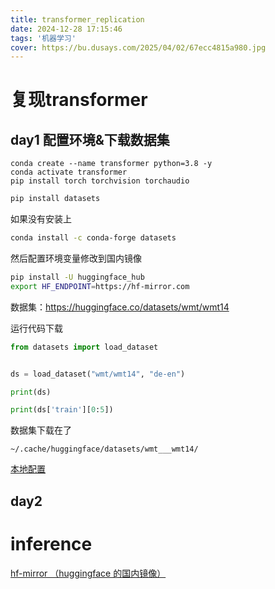 ```yaml
---
title: transformer_replication
date: 2024-12-28 17:15:46
tags: '机器学习'
cover: https://bu.dusays.com/2025/04/02/67ecc4815a980.jpg
---
```


# 复现transformer

## day1 配置环境&下载数据集

```shell
conda create --name transformer python=3.8 -y
conda activate transformer
pip install torch torchvision torchaudio
```

```sh
pip install datasets
```

如果没有安装上

```sh
conda install -c conda-forge datasets
```

然后配置环境变量修改到国内镜像
```sh
pip install -U huggingface_hub
export HF_ENDPOINT=https://hf-mirror.com
```

数据集：https://huggingface.co/datasets/wmt/wmt14

运行代码下载
```py
from datasets import load_dataset


ds = load_dataset("wmt/wmt14", "de-en")

print(ds)

print(ds['train'][0:5])
```

数据集下载在了
```
~/.cache/huggingface/datasets/wmt___wmt14/
```

[本地配置](https://blog.csdn.net/CoolBoySilverBullet/article/details/123365452)

## day2 

# inference
[hf-mirror （huggingface 的国内镜像）](https://blog.csdn.net/weixin_40959890/article/details/140319652)

